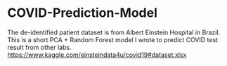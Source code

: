 # COVID-Prediction-Model
The de-identified patient dataset is from Albert Einstein Hospital in Brazil. This is a short PCA + Random Forest model I wrote to predict COVID test result from other labs.
https://www.kaggle.com/einsteindata4u/covid19#dataset.xlsx
